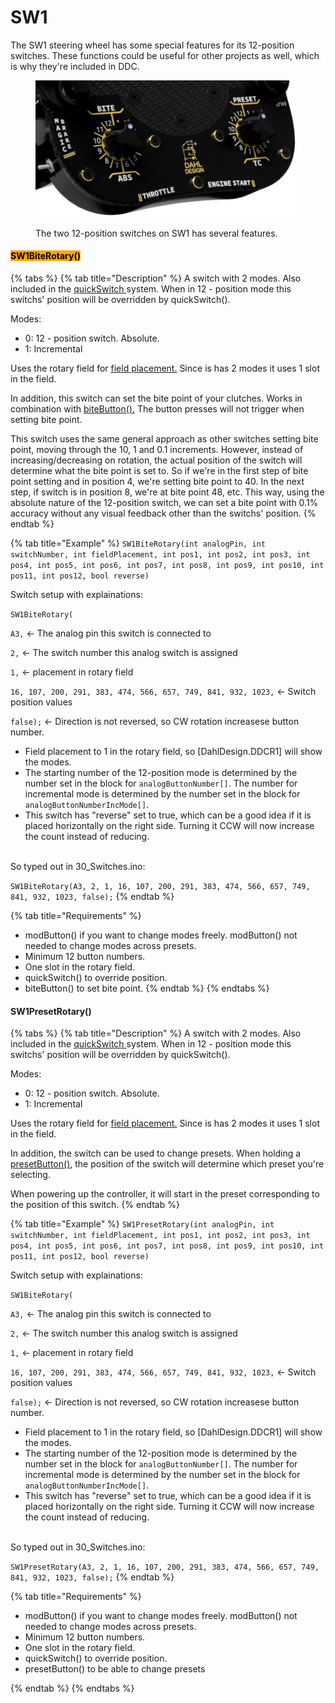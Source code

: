 # SW1

The SW1 steering wheel has some special features for its 12-position switches. These functions could be useful for other projects as well, which is why they're included in DDC.&#x20;

<figure><img src="../../.gitbook/assets/image (4) (4).png" alt=""><figcaption><p>The two 12-position switches on SW1 has several features.</p></figcaption></figure>

#### <mark style="background-color:orange;">SW1BiteRotary()</mark>

{% tabs %}
{% tab title="Description" %}
A switch with 2 modes. Also included in the [quickSwitch ](../car-control-functions/quickswitch.md)system. When in 12 - position mode this switchs' position will be overridden by quickSwitch().&#x20;

Modes:

* 0: 12 - position switch. Absolute.
* 1: Incremental

Uses the rotary field for [field placement.](../../3.-coding/advanced/field-placement.md) Since is has 2 modes it uses 1 slot in the field.

In addition, this switch can set the bite point of your clutches. Works in combination with [biteButton().](../function-button.md#bitebutton) The button presses will not trigger when setting bite point.&#x20;

This switch uses the same general approach as other switches setting bite point, moving through the 10, 1 and 0.1 increments. However, instead of increasing/decreasing on rotation, the actual position of the switch will determine what the bite point is set to. So if we're in the first step of bite point setting and in position 4, we're setting bite point to 40. In the next step, if switch is in position 8, we're at bite point 48, etc. This way, using the absolute nature of the 12-position switch, we can set a bite point with 0.1% accuracy without any visual feedback other than the switchs' position.
{% endtab %}

{% tab title="Example" %}
`SW1BiteRotary(int analogPin, int switchNumber, int fieldPlacement, int pos1, int pos2, int pos3, int pos4, int pos5, int pos6, int pos7, int pos8, int pos9, int pos10, int pos11, int pos12, bool reverse)`

Switch setup with explainations:

`SW1BiteRotary(`

`A3,` <- The analog pin this switch is connected to

`2,` <- The switch number this analog switch is assigned

`1,` <- placement in rotary field

`16, 107, 200, 291, 383, 474, 566, 657, 749, 841, 932, 1023,` <- Switch position values

`false);` <- Direction is not reversed, so CW rotation increasese button number.

* Field placement to 1 in the rotary field, so \[DahlDesign.DDCR1] will show the modes.
* The starting number of the 12-position mode is determined by the number set in the block for `analogButtonNumber[]`. The number for incremental mode is determined by the number set in the block for `analogButtonNumberIncMode[]`.&#x20;
* This switch has "reverse" set to true, which can be a good idea if it is placed horizontally on the right side. Turning it CCW will now increase the count instead of reducing.&#x20;

\
So typed out in 30\_Switches.ino:

`SW1BiteRotary(A3, 2, 1, 16, 107, 200, 291, 383, 474, 566, 657, 749, 841, 932, 1023, false);`
{% endtab %}

{% tab title="Requirements" %}
* modButton() if you want to change modes freely. modButton() not needed to change modes across presets.&#x20;
* Minimum 12 button numbers.
* One slot in the rotary field.&#x20;
* quickSwitch() to override position.
* biteButton() to set bite point.
{% endtab %}
{% endtabs %}

#### SW1PresetRotary()

{% tabs %}
{% tab title="Description" %}
A switch with 2 modes. Also included in the [quickSwitch ](../car-control-functions/quickswitch.md)system. When in 12 - position mode this switchs' position will be overridden by quickSwitch().&#x20;

Modes:

* 0: 12 - position switch. Absolute.
* 1: Incremental

Uses the rotary field for [field placement.](../../3.-coding/advanced/field-placement.md) Since is has 2 modes it uses 1 slot in the field.

In addition, the switch can be used to change presets. When holding a [presetButton()](../function-button.md#presetbutton), the position of the switch will determine which preset you're selecting.&#x20;

When powering up the controller, it will start in the preset corresponding to the position of this switch.
{% endtab %}

{% tab title="Example" %}
`SW1PresetRotary(int analogPin, int switchNumber, int fieldPlacement, int pos1, int pos2, int pos3, int pos4, int pos5, int pos6, int pos7, int pos8, int pos9, int pos10, int pos11, int pos12, bool reverse)`

Switch setup with explainations:

`SW1BiteRotary(`

`A3,` <- The analog pin this switch is connected to

`2,` <- The switch number this analog switch is assigned

`1,` <- placement in rotary field

`16, 107, 200, 291, 383, 474, 566, 657, 749, 841, 932, 1023,` <- Switch position values

`false);` <- Direction is not reversed, so CW rotation increasese button number.

* Field placement to 1 in the rotary field, so \[DahlDesign.DDCR1] will show the modes.
* The starting number of the 12-position mode is determined by the number set in the block for `analogButtonNumber[]`. The number for incremental mode is determined by the number set in the block for `analogButtonNumberIncMode[]`.&#x20;
* This switch has "reverse" set to true, which can be a good idea if it is placed horizontally on the right side. Turning it CCW will now increase the count instead of reducing.&#x20;

\
So typed out in 30\_Switches.ino:

`SW1PresetRotary(A3, 2, 1, 16, 107, 200, 291, 383, 474, 566, 657, 749, 841, 932, 1023, false);`
{% endtab %}

{% tab title="Requirements" %}
* modButton() if you want to change modes freely. modButton() not needed to change modes across presets.&#x20;
* Minimum 12 button numbers.
* One slot in the rotary field.&#x20;
* quickSwitch() to override position.
* presetButton() to be able to change presets


{% endtab %}
{% endtabs %}
